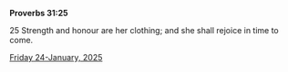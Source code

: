 **Proverbs 31:25**

25 Strength and honour are her clothing; and she shall rejoice in time to come.

[Friday 24-January, 2025](https://getbible.net/kjv/Proverbs/31/25)
